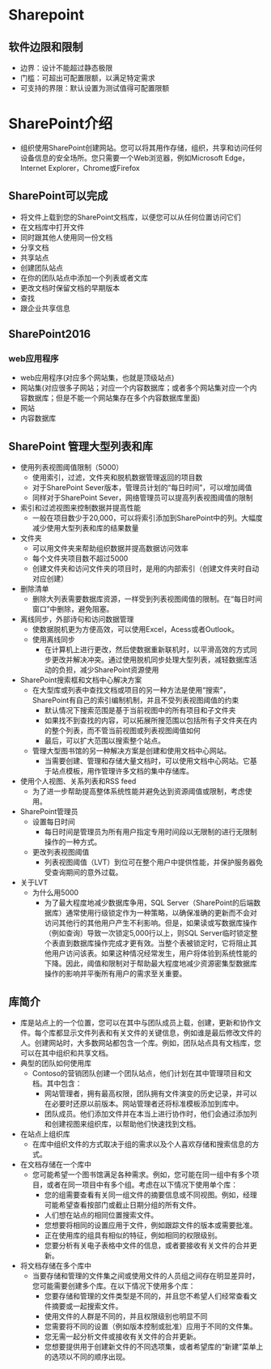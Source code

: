 # Sharepoint

## 软件边限和限制
- 边界：设计不能超过静态极限
- 门槛：可超出可配置限额，以满足特定需求
- 可支持的界限：默认设置为测试值得可配置限额

# SharePoint介绍
- 组织使用SharePoint创建网站。您可以将其用作存储，组织，共享和访问任何设备信息的安全场所。您只需要一个Web浏览器，例如Microsoft Edge，Internet Explorer，Chrome或Firefox

## SharePoint可以完成
- 将文件上载到您的SharePoint文档库，以便您可以从任何位置访问它们
- 在文档库中打开文件
- 同时跟其他人使用同一份文档
- 分享文档
- 共享站点
- 创建团队站点
- 在你的团队站点中添加一个列表或者文库
- 更改文档时保留文档的早期版本
- 查找
- 跟企业共享信息

## SharePoint2016
### web应用程序
- web应用程序(对应多个网站集，也就是顶级站点)
- 网站集(对应很多子网站；对应一个内容数据库；或者多个网站集对应一个内容数据库；但是不能一个网站集存在多个内容数据库里面)
- 网站
- 内容数据库

## SharePoint 管理大型列表和库
- 使用列表视图阈值限制（5000）
    - 使用索引，过滤，文件夹和脱机数据管理返回的项目数
    - 对于SharePoint Sever版本，管理员计划的“每日时间”，可以增加阈值
    - 同样对于SharePoint Sever，网络管理员可以提高列表视图阈值的限制
- 索引和过滤视图来控制数据并提高性能
  - 一般在项目数少于20,000，可以将索引添加到SharePoint中的列。大幅度减少使用大型列表和库的结果数量
- 文件夹
  - 可以用文件夹来帮助组织数据并提高数据访问效率
  - 每个文件夹项目数不超过5000
  - 创建文件夹和访问文件夹的项目时，是用的内部索引（创建文件夹时自动对应创建）
- 删除清单
  - 删除大列表需要数据库资源，一样受到列表视图阈值的限制。在“每日时间窗口”中删除，避免阻塞。
- 离线同步，外部诗句和访问数据管理
  - 使数据脱机更为方便高效，可以使用Excel，Acess或者Outlook。
  - 使用离线同步
    - 在计算机上进行更改，然后使数据重新联机时，以平滑高效的方式同步更改并解决冲突。通过使用脱机同步处理大型列表，减轻数据库活动的负担，减少SharePoint资源使用
- SharePoint搜索框和文档中心解决方案
  - 在大型库或列表中查找文档或项目的另一种方法是使用“搜索”，SharePoint有自己的索引编制机制，并且不受列表视图阈值的约束
    - 默认情况下搜索范围是基于当前视图中的所有项目和子文件夹
    - 如果找不到查找的内容，可以拓展所搜范围以包括所有子文件夹在内的整个列表，而不管当前视图或列表视图阈值如何
    - 最后，可以扩大范围以搜索整个站点。
  - 管理大型图书馆的另一种解决方案是创建和使用文档中心网站。
    - 当需要创建、管理和存储大量文档时，可以使用文档中心网站。它基于站点模板，用作管理许多文档的集中存储库。
- 使用个人视图、关系列表和RSS feed
  - 为了进一步帮助提高整体系统性能并避免达到资源阈值或限制，考虑使用。
- SharePoint管理员
  - 设置每日时间
    - 每日时间是管理员为所有用户指定专用时间段以无限制的进行无限制操作的一种方式。
  - 更改列表视图阈值
    - 列表视图阈值（LVT）到位可在整个用户中提供性能，并保护服务器免受查询期间的意外过载。
- 关于LVT
  - 为什么用5000
    - 为了最大程度地减少数据库争用，SQL Server（SharePoint的后端数据库）通常使用行级锁定作为一种策略，以确保准确的更新而不会对访问其他行的其他用户产生不利影响。但是，如果读或写数据库操作（例如查询）导致一次锁定5,000行以上，则SQL Server临时锁定整个表直到数据库操作完成才更有效。当整个表被锁定时，它将阻止其他用户访问该表。如果这种情况经常发生，用户将体验到系统性能的下降。因此，阈值和限制对于帮助最大程度地减少资源密集型数据库操作的影响并平衡所有用户的需求至关重要。

## 库简介
- 库是站点上的一个位置，您可以在其中与团队成员上载，创建，更新和协作文件。每个库都显示文件列表和有关文件的关键信息，例如谁是最后修改文件的人。创建网站时，大多数网站都包含一个库。例如，团队站点具有文档库，您可以在其中组织和共享文档。
- 典型的团队如何使用库
  - Contoso的营销团队创建一个团队站点，他们计划在其中管理项目和文档。其中包含：
    - 网站管理者，拥有最高权限，团队拥有文件演变的历史记录，并可以在必要时还原以前版本。网站管理者还将标准模板添加到库中。
    - 团队成员。他们添加文件并在本当上进行协作时，他们会通过添加列和创建视图来组织库，以帮助他们快速找到文档。
- 在站点上组织库
  - 在库中组织文件的方式取决于组的需求以及个人喜欢存储和搜索信息的方式。
- 在文档存储在一个库中
  - 您可能希望一个图书馆满足各种需求。例如，您可能在同一组中有多个项目，或者在同一项目中有多个组。考虑在以下情况下使用单个库：
    - 您的组需要查看有关同一组文件的摘要信息或不同视图。例如，经理可能希望查看按部门或截止日期分组的所有文件。
    - 人们想在站点的相同位置搜索文件。
    - 您想要将相同的设置应用于文件，例如跟踪文件的版本或需要批准。
    - 正在使用库的组具有相似的特征，例如相同的权限级别。
    - 您要分析有关电子表格中文件的信息，或者要接收有关文件的合并更新。
- 将文档存储在多个库中
  - 当要存储和管理的文件集之间或使用文件的人员组之间存在明显差异时，您可能需要创建多个库。在以下情况下使用多个库：
    - 您要存储和管理的文件类型是不同的，并且您不希望人们经常查看文件摘要或一起搜索文件。
    - 使用文件的人群是不同的，并且权限级别也明显不同
    - 您需要将不同的设置（例如版本控制或批准）应用于不同的文件集。
    - 您无需一起分析文件或接收有关文件的合并更新。
    - 您想要提供用于创建新文件的不同选项集，或者希望库的“新建”菜单上的选项以不同的顺序出现。